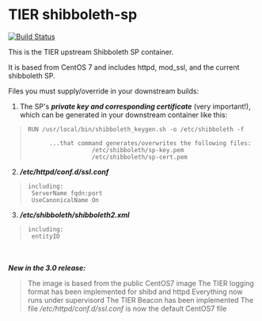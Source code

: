 # TIER shibboleth-sp

[![Build Status](https://jenkins.testbed.tier.internet2.edu/buildStatus/icon?job=docker/shib-sp/master)](https://jenkins.testbed.tier.internet2.edu/job/docker/shib-sp/master)

This is the TIER upstream Shibboleth SP container.   

It is based from CentOS 7 and includes httpd, mod_ssl, and the current shibboleth SP.   

Files you must supply/override in your downstream builds:   

1. The SP's ***private key and corresponding certificate*** (very important!), which can be generated in your downstream container like this:   
>     RUN /usr/local/bin/shibboleth_keygen.sh -o /etc/shibboleth -f   
>   
>           ...that command generates/overwrites the following files:   
>                       /etc/shibboleth/sp-key.pem   
>                       /etc/shibboleth/sp-cert.pem   
   
2. ***/etc/httpd/conf.d/ssl.conf***
>     including:   
>      ServerName fqdn:port   
>      UseCanonicalName On   
   
3. ***/etc/shibboleth/shibboleth2.xml***
>     including:   
>      entityID   
 <br /><br />
  ***New in the 3.0 release:***
>The image is based from the public CentOS7 image
>The TIER logging format has been implemented for shibd and httpd
>Everything now runs under supervisord
>The TIER Beacon has been implemented
>The file */etc/httpd/conf.d/ssl.conf* is now the default CentOS7 file


